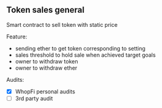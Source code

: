 ## Token sales general

Smart contract to sell token with static price

Feature:
- sending ether to get token corresponding to setting
- sales threshold to hold sale when achieved target goals
- owner to withdraw token
- owner to withdraw ether

Audits:
- [x] WhopFi personal audits
- [ ] 3rd party audit